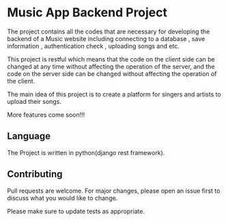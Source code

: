 # Music App Backend Project  

The project contains all the codes that are necessary for developing the backend of a 
Music website including connecting to a database , save information , authentication check , uploading songs and etc.


This project is restful which means that the code on the client side can be changed at any time without affecting the operation of the server, and the code on the server side can be changed without affecting the operation of the client.


The main idea of this project is to create a platform for singers and artists to upload their songs.

More features come soon!!!

## Language

The Project is written in python(django rest framework).


## Contributing
Pull requests are welcome. For major changes, please open an issue first to discuss what you would like to change.

Please make sure to update tests as appropriate.
